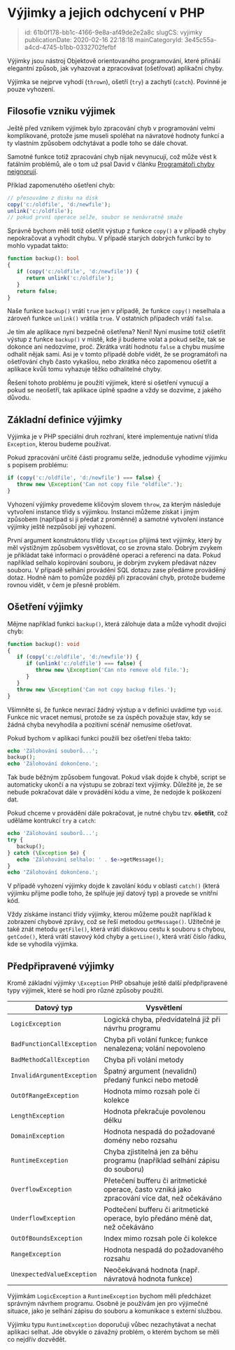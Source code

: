 Výjimky a jejich odchycení v PHP
================================

> id: 61b0f178-bb1c-4166-9e8a-af49de2e2a8c
> slugCS: vyjimky
> publicationDate: 2020-02-16 22:18:18
> mainCategoryId: 3e45c55a-a4cd-4745-b1bb-0332702fefbf

Výjimky jsou nástroj Objektově orientovaného programování, které přináší elegantní způsob, jak vyhazovat a zpracovávat (ošetřovat) aplikační chyby.

Výjimka se nejprve vyhodí (`thrown`), ošetří (`try`) a zachytí (`catch`). Povinné je pouze vyhození.

Filosofie vzniku výjimek
-------------------------

Ještě před vznikem výjimek bylo zpracování chyb v programování velmi komplikované, protože jsme museli spoléhat na návratové hodnoty funkcí a ty vlastním způsobem odchytávat a podle toho se dále chovat.

Samotné funkce totiž zpracování chyb nijak nevynucují, což může vést k fatálním problémů, ale o tom už psal David v článku <a href="https://phpfashion.com/programatori-chyby-neignoruji">Programátoři chyby neignorují</a>.

Příklad zapomenutého ošetření chyb:

```php
// přesouváme z disku na disk
copy('c:/oldfile', 'd:/newfile');
unlink('c:/oldfile');
// pokud první operace selže, soubor se nenávratně smaže
```

Správně bychom měli totiž ošetřit výstup z funkce `copy()` a v případě chyby nepokračovat a vyhodit chybu. V případě starých dobrých funkcí by to mohlo vypadat takto:

```php
function backup(): bool
{
   if (copy('c:/oldfile', 'd:/newfile')) {
      return unlink('c:/oldfile');
   }
   return false;
}
```

Naše funkce `backup()` vrátí `true` jen v případě, že funkce `copy()` neselhala a zároveň funkce `unlink()` vrátila `true`. V ostatních případech vrátí `false`.

Je tím ale aplikace nyní bezpečně ošetřena? Není! Nyní musíme totiž ošetřit výstup z funkce `backup()` v místě, kde ji budeme volat a pokud selže, tak se dokonce ani nedozvíme, proč. Zkrátka vrátí hodnotu `false` a chybu musíme odhalit nějak sami. Asi je v tomto případě dobře vidět, že se programátoři na ošetřování chyb často vykašlou, nebo zkrátka něco zapomenou ošetřit a aplikace kvůli tomu vyhazuje těžko odhalitelné chyby.

Řešení tohoto problému je použití výjimek, které si ošetření vynucují a pokud se neošetří, tak aplikace úplně spadne a vždy se dozvíme, z jakého důvodu.

Základní definice výjimky
--------------------------

Výjimka je v PHP speciální druh rozhraní, které implementuje nativní třída `Exception`, kterou budeme používat.

Pokud zpracování určité části programu selže, jednoduše vyhodíme výjimku s popisem problému:

```php
if (copy('c:/oldfile', 'd:/newfile') === false) {
   throw new \Exception('Can not copy file "oldfile".');
}
```

Vyhození výjimky provedeme klíčovým slovem `throw`, za kterým následuje vytvoření instance třídy s výjimkou. Instanci můžeme získat i jiným způsobem (napřípad si ji předat z proměnné) a samotné vytvoření instance výjimky ještě nezpůsobí její vyhození.

První argument konstruktoru třídy `\Exception` přijímá text výjimky, který by měl výstižným způsobem vysvětlovat, co se zrovna stalo. Dobrým zvykem je přikládat také informaci o prováděné operaci a referenci na data. Pokud například selhalo kopírování souboru, je dobrým zvykem předávat název souboru. V případě selhání provádění SQL dotazu zase předáme prováděný dotaz. Hodně nám to pomůže později při zpracování chyb, protože budeme rovnou vidět, v čem je přesně problém.

Ošetření výjimky
-----------------

Mějme například funkci `backup()`, která zálohuje data a může vyhodit dvojici chyb:

```php
function backup(): void
{
   if (copy('c:/oldfile', 'd:/newfile')) {
      if (unlink('c:/oldfile') === false) {
         throw new \Exception('Can nto remove old file.');
      }
   }
   throw new \Exception('Can not copy backup files.');
}
```

Všimněte si, že funkce nevrací žádný výstup a v definici uvádíme typ `void`. Funkce nic vracet nemusí, protože se za úspěch považuje stav, kdy se žádná chyba nevyhodila a pozitivní scénář nemusíme ošetřovat.

Pokud bychom v aplikaci funkci použili bez ošetření třeba takto:

```php
echo 'Zálohování souborů...';
backup();
echo 'Zálohování dokončeno.';
```

Tak bude běžným způsobem fungovat. Pokud však dojde k chybě, script se automaticky ukončí a na výstupu se zobrazí text výjimky. Důležité je, že se nebude pokračovat dále v provádění kódu a víme, že nedojde k poškození dat.

Pokud chceme v provádění dále pokračovat, je nutné chybu tzv. **ošetřit**, což uděláme kontrukcí `try` a `catch`:

```php
echo 'Zálohování souborů...';
try {
   backup();
} catch (\Exception $e) {
   echo 'Zálohování selhalo: ' . $e->getMessage();
}
echo 'Zálohování dokončeno.';
```

V případě vyhození výjimky dojde k zavolání kódu v oblasti `catch()` (která výjimku přijme podle toho, že splňuje její datový typ) a provede se vnitřní kód.

Vždy získáme instanci třídy výjimky, kterou můžeme použít například k zobrazení chybové zprávy, což se řeší metodou `getMessage()`. Užitečné je také znát metodu `getFile()`, která vrátí diskovou cestu k souboru s chybou, `getCode()`, která vrátí stavový kód chyby a `getLine()`, která vrátí číslo řádku, kde se vyhodila výjimka.

Předpřipravené výjimky
------------------------

Kromě základní výjimky `\Exception` PHP obsahuje ještě další předpřipravené typy výjimek, které se hodí pro různé způsoby použití.

| Datový typ | Vysvětlení |
|------------|-----------|
| `LogicException` | Logická chyba, předvídatelná již při návrhu programu |
| `BadFunctionCallException` | Chyba při volání funkce; funkce nenalezena; volání nepovoleno |
| `BadMethodCallException` | Chyba při volání metody |
| `InvalidArgumentException` | Špatný argument (nevalidní) předaný funkci nebo metodě |
| `OutOfRangeException` | Hodnota mimo rozsah pole či kolekce |
| `LengthException` | Hodnota překračuje povolenou délku |
| `DomainException` | Hodnota nespadá do požadované domény nebo rozsahu |
| `RuntimeException` | Chyba zjistitelná jen za běhu programu (například selhání zápisu do souboru) |
| `OverflowException` | Přetečení bufferu či aritmetické operace, často vzniká jako zpracování více dat, než očekáváno |
| `UnderflowException` | Podtečení bufferu či aritmetické operace, bylo předáno méně dat, než očekáváno |
| `OutOfBoundsException` | Index mimo rozsah pole či kolekce |
| `RangeException` | Hodnota nespadá do požadovaného rozsahu |
| `UnexpectedValueException` | Neočekávaná hodnota (např. návratová hodnota funkce) |

Výjimkám `LogicException` a `RuntimeException` bychom měli předcházet správným návrhem programu. Osobně je používám jen pro výjimečné situace, jako je selhání zápisu do souboru a komunikace s externí službou.

Výjimku typu `RuntimeException` doporučuji vůbec nezachytávat a nechat aplikaci selhat. Jde obvykle o závažný problém, o kterém bychom se měli co nejdřív dozvědět.
